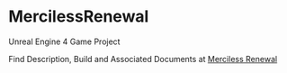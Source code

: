 # MercilessRenewal
Unreal Engine 4 Game Project

Find Description, Build and Associated Documents at [Merciless Renewal](https://livnadream.com/Portfolio/GameProjects/Unreal/MercilessRenewal.html )
